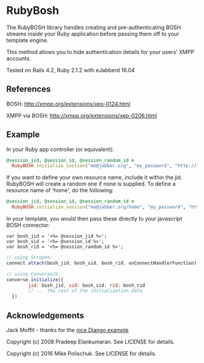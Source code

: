 # RubyBosh

The RubyBOSH library handles creating and pre-authenticating BOSH streams inside your Ruby application before passing them off to your template engine. 

This method allows you to hide authentication details for your users' XMPP accounts.  

Tested on Rails 4.2, Ruby 2.1.2 with eJabberd 16.04

## References

BOSH: http://xmpp.org/extensions/xep-0124.html

XMPP via BOSH: http://xmpp.org/extensions/xep-0206.html

## Example

In your Ruby app controller (or equivalent):

```ruby
@session_jid, @session_id, @session_random_id = 
  RubyBOSH.initialize_session("me@jabber.org", "my_password", "http://localhost:5280/http-bind")
```

If you want to define your own resource name, include it within the jid.  RubyBOSH will create a random one if none is supplied.
To define a resource name of 'home', do the following:

```ruby
@session_jid, @session_id, @session_random_id = 
  RubyBOSH.initialize_session("me@jabber.org/home", "my_password", "http://localhost:5280/http-bind")
```

In your template, you would then pass these directly to your javascript BOSH connector:

``` erb
var bosh_jid = '<%= @session_jid %>';
var bosh_sid = '<%= @session_id %>';
var bosh_rid = '<%= @session_random_id %>';
```

``` js
// using Strophe:
connect.attach(bosh_jid, bosh_sid, bosh_rid, onConnectHandlerFunction);

// using ConverseJS:
converse.initialize({
        jid: bosh_jid, sid: bosh_sid, rid: bosh_rid
        // ... the rest of the initialization data
  })
```

## Acknowledgements

Jack Moffit - thanks for the [nice Django example](http://metajack.im/2008/10/03/getting-attached-to-strophe/)

Copyright (c) 2008 Pradeep Elankumaran. See LICENSE for details.

Copyright (c) 2016 Mike Polischuk. See LICENSE for details.
